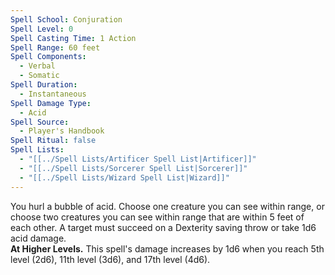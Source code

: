 ```yaml
---
Spell School: Conjuration
Spell Level: 0
Spell Casting Time: 1 Action
Spell Range: 60 feet
Spell Components:
  - Verbal
  - Somatic
Spell Duration:
  - Instantaneous
Spell Damage Type:
  - Acid
Spell Source:
  - Player's Handbook
Spell Ritual: false
Spell Lists:
  - "[[../Spell Lists/Artificer Spell List|Artificer]]"
  - "[[../Spell Lists/Sorcerer Spell List|Sorcerer]]"
  - "[[../Spell Lists/Wizard Spell List|Wizard]]"
---
```

You hurl a bubble of acid. Choose one creature you can see within range, or choose two creatures you can see within range that are within 5 feet of each other. A target must succeed on a Dexterity saving throw or take 1d6 acid damage.  
**At Higher Levels.** This spell's damage increases by 1d6 when you reach 5th level (2d6), 11th level (3d6), and 17th level (4d6).  
